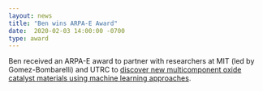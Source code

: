 ```yaml
---
layout: news
title: "Ben wins ARPA-E Award" 
date:  2020-02-03 14:00:00 -0700
type: award
---
```

Ben received an ARPA-E award to partner with researchers at MIT (led by Gomez-Bombarelli) and UTRC to [discover new multicomponent oxide catalyst materials using machine learning approaches](https://arpa-e.energy.gov/sites/default/files/documents/files/DIFFERENTIATE_Project_Descriptions_FINAL.pdf).

